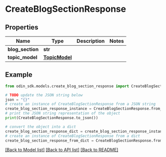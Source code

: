# CreateBlogSectionResponse


## Properties

Name | Type | Description | Notes
------------ | ------------- | ------------- | -------------
**blog_section** | **str** |  | 
**topic_model** | [**TopicModel**](TopicModel.md) |  | 

## Example

```python
from odin_sdk.models.create_blog_section_response import CreateBlogSectionResponse

# TODO update the JSON string below
json = "{}"
# create an instance of CreateBlogSectionResponse from a JSON string
create_blog_section_response_instance = CreateBlogSectionResponse.from_json(json)
# print the JSON string representation of the object
print(CreateBlogSectionResponse.to_json())

# convert the object into a dict
create_blog_section_response_dict = create_blog_section_response_instance.to_dict()
# create an instance of CreateBlogSectionResponse from a dict
create_blog_section_response_from_dict = CreateBlogSectionResponse.from_dict(create_blog_section_response_dict)
```
[[Back to Model list]](../README.md#documentation-for-models) [[Back to API list]](../README.md#documentation-for-api-endpoints) [[Back to README]](../README.md)


